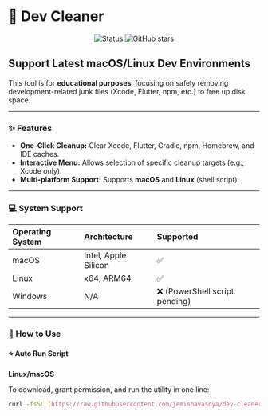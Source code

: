 # 🧹 Dev Cleaner

<p align="center">
    <a href="YOUR_GITHUB_REPO_LINK">
        <img src="https://img.shields.io/badge/Status-Active-brightgreen" alt="Status">
    </a>
    <a href="YOUR_GITHUB_REPO_LINK/stargazers">
        <img src="https://img.shields.io/github/stars/jemishavasoya/dev-cleaner?style=social" alt="GitHub stars">
    </a>
</p>

## Support Latest macOS/Linux Dev Environments

This tool is for **educational purposes**, focusing on safely removing development-related junk files (Xcode, Flutter, npm, etc.) to free up disk space.

---

### ✨ Features

* **One-Click Cleanup:** Clear Xcode, Flutter, Gradle, npm, Homebrew, and IDE caches.
* **Interactive Menu:** Allows selection of specific cleanup targets (e.g., Xcode only).
* **Multi-platform Support:** Supports **macOS** and **Linux** (shell script).

---

### 💻 System Support

| Operating System | Architecture | Supported |
| :--------------- | :----------- | :-------- |
| macOS            | Intel, Apple Silicon | ✅        |
| Linux            | x64, ARM64   | ✅        |
| Windows          | N/A          | ❌ (PowerShell script pending) |

---

### 👀 How to Use

#### ⭐ Auto Run Script

**Linux/macOS**

To download, grant permission, and run the utility in one line:

```bash
curl -fsSL [https://raw.githubusercontent.com/jemishavasoya/dev-cleaner/main/scripts/install.sh](https://raw.githubusercontent.com/jemishavasoya/dev-cleaner/main/scripts/install.sh) -o dev-cleanup.sh && chmod +x dev-cleanup.sh && ./dev-cleanup.sh
